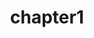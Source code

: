 ---
title: chapter1
position: 1
display: subsubmenu
parent: configurations
subparent: roles and permission
parameters:
  - name:
    content:

content_markdown: |-

 Configurations roles and permission documentation chapter 1
  
---